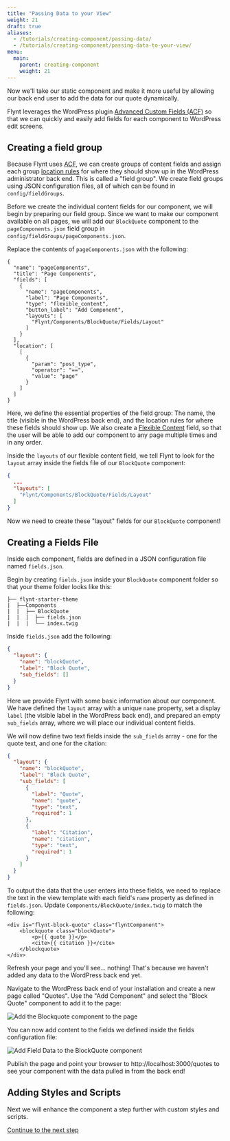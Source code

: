 ```yaml
---
title: "Passing Data to your View"
weight: 21
draft: true
aliases:
  - /tutorials/creating-component/passing-data/
  - /tutorials/creating-component/passing-data-to-your-view/
menu:
  main:
    parent: creating-component
    weight: 21
---
```


Now we'll take our static component and make it more useful by allowing our back end user to add the data for our quote dynamically.

Flynt leverages the WordPress plugin [Advanced Custom Fields (ACF)](https://advancedcustomfields.com) so that we can quickly and easily add fields for each component to WordPress edit screens.

## Creating a field group

Because Flynt uses [ACF](https://www.advancedcustomfields.com), we can create groups of content fields and assign each group [location rules](https://www.advancedcustomfields.com/resources/creating-a-field-group/#location) for where they should show up in the WordPress administrator back end. This is called a "field group". We create field groups using JSON configuration files, all of which can be found in `config/fieldGroups`.

Before we create the individual content fields for our component, we will begin by preparing our field group. Since we want to make our component available on all pages, we will add our `BlockQuote` component to the `pageComponents.json` field group in `config/fieldGroups/pageComponents.json`.

Replace the contents of `pageComponents.json` with the following:

```
{
  "name": "pageComponents",
  "title": "Page Components",
  "fields": [
    {
      "name": "pageComponents",
      "label": "Page Components",
      "type": "flexible_content",
      "button_label": "Add Component",
      "layouts": [
        "Flynt/Components/BlockQuote/Fields/Layout"
      ]
    }
  ],
  "location": [
    [
      {
        "param": "post_type",
        "operator": "==",
        "value": "page"
      }
    ]
  ]
}
```
Here, we define the essential properties of the field group: The name, the title (visible in the WordPress back end), and the location rules for where these fields should show up. We also create a [Flexible Content](https://www.advancedcustomfields.com/resources/flexible-content/) field, so that the user will be able to add our component to any page multiple times and in any order.

Inside the `layouts` of our flexible content field, we tell Flynt to look for the `layout` array inside the fields file of our `BlockQuote` component:

```json
{
  ...
  "layouts": [
    "Flynt/Components/BlockQuote/Fields/Layout"
  ]
}
```

Now we need to create these "layout" fields for our `BlockQuote` component!

## Creating a Fields File

Inside each component, fields are defined in a JSON configuration file named `fields.json`.

Begin by creating `fields.json` inside your `BlockQuote` component folder so that your theme folder looks like this:

```
├── flynt-starter-theme
|  ├──Components
|  |  ├── BlockQuote
|  |  |  ├── fields.json
|  |  |  └── index.twig
```

Inside `fields.json` add the following:

```json
{
  "layout": {
    "name": "blockQuote",
    "label": "Block Quote",
    "sub_fields": []
  }
}
```

Here we provide Flynt with some basic information about our component. We have defined the `layout` array with a unique `name` property, set a display `label` (the visible label in the WordPress back end), and prepared an empty `sub_fields` array, where we will place our individual content fields.

We will now define two text fields inside the `sub_fields` array - one for the quote text, and one for the citation:

```json
{
  "layout": {
    "name": "blockQuote",
    "label": "Block Quote",
    "sub_fields": [
      {
        "label": "Quote",
        "name": "quote",
        "type": "text",
        "required": 1
      },
      {
        "label": "Citation",
        "name": "citation",
        "type": "text",
        "required": 1
      }
    ]
  }
}
```

To output the data that the user enters into these fields, we need to replace the text in the view template with each field's `name` property as defined in `fields.json`. Update `Components/BlockQuote/index.twig` to match the following:

```twig
<div is="flynt-block-quote" class="flyntComponent">
    <blockquote class="blockQuote">
        <p>{{ quote }}</p>
        <cite>{{ citation }}</cite>
    </blockquote>
</div>
```

Refresh your page and you'll see... nothing! That's because we haven't added any data to the WordPress back end yet.

Navigate to the WordPress back end of your installation and create a new page called "Quotes". Use the "Add Component" and select the "Block Quote" component to add it to the page:

![Add the Blockquote component to the page](images/tutorials/creating-component/add-component.jpg)

You can now add content to the fields we defined inside the fields configuration file:

![Add Field Data to the BlockQuote component](images/tutorials/creating-component/add-field-data.jpg)

Publish the page and point your browser to http://localhost:3000/quotes to see your component with the data pulled in from the back end!

<div class="alert alert-steps">
  <h2>Adding Styles and Scripts</h2>

  <p>Next we will enhance the component a step further with custom styles and scripts.</p>

  <p><a href="/tutorials/creating-component/adding-styles-scripts/" class="button button--primary">Continue to the next step</a></p>
</div>
